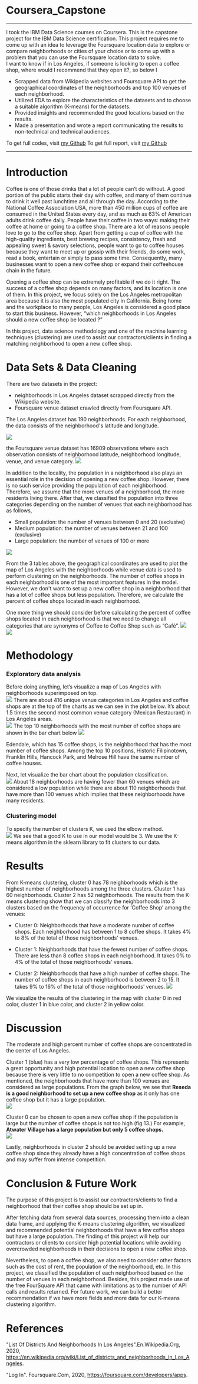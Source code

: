 # Coursera_Capstone
--- 
I took the IBM Data Science courses on Coursera. This is the capstone project for the IBM Data Science certification. This project requires me to come up with an idea to leverage the Foursquare location data to explore or compare neighborhoods or cities of your choice or to come up with a problem that you can use the Foursquare location data to solve.  
I want to know if in Los Angeles, if someone is looking to open a coffee shop, where would I recommend that they open it?, so below I

* Scrapped data from Wikipedia websites and Foursquare API to get the geographical coordinates of the neighborhoods and top 100 venues of each neighborhood.
* Utilized EDA to explore the characteristics of the datasets and to choose a suitable algorithm (K-means) for the datasets.
* Provided insights and recommended the good locations based on the results.
* Made a presentation and wrote a report communicating the results to non-technical and technical audiences.

To get full codes, visit [my Github](https://github.com/4tiennguyen/Coursera_Capstone/blob/main/Final_Capstone_Project%20_SETTING_UP_A_NEW_COFFEE_SHOP_IN_LOS_ANGELES.ipynb)
To get full report, visit [my Github](https://github.com/4tiennguyen/Coursera_Capstone/blob/main/Final_Capstone_Report%20.pdf)

----------------------------------------------------------------------------------------------------
# Introduction
Coffee is one of those drinks that a lot of people can’t do without. A good portion of the public starts their day with coffee, and many of them continue to drink it well past lunchtime and all through the day. According to the National Coffee Association USA, more than 450 million cups of coffee are consumed in the United States every day, and as much as 63% of American adults drink coffee daily. People have their coffee in two ways: making their coffee at home or going to a coffee shop. There are a lot of reasons people love to go to the coffee shop. Apart from getting a cup of coffee with the high-quality ingredients, best brewing recipes, consistency, fresh and appealing sweet & savory selections, people want to go to coffee houses because they want to meet up or gossip with their friends, do some work, read a book, entertain or simply to pass some time. Consequently, many businesses want to open a new coffee shop or expand their coffeehouse chain in the future.    

Opening a coffee shop can be extremely profitable if we do it right. The success of a coffee shop depends on many factors, and its location is one of them. In this project, we focus solely on the Los Angeles metropolitan area because it is also the most populated city in California. Being home and the workplace to many people, Los Angeles is considered a good place to start this business. However, “which neighborhoods in Los Angeles should a new coffee shop be located ?”   

In this project, data science methodology and one of the machine learning techniques (clustering) are used to assist our contractors/clients in finding a matching neighborhood to open a new coffee shop.

# Data Sets & Data Cleaning
There are two datasets in the project:
* neighborhoods in Los Angeles dataset scrapped directly from the Wikipedia website.
* Foursquare venue dataset crawled directly from Foursquare API.

The Los Angeles dataset has 190 neighborhoods. For each neighborhood, the data consists of the neighborhood's latitude and longitude.

![](./images/project2_data1.jpg)

the Foursquare venue dataset has 16909 observations where each observation consists of neighborhood latitude, neighborhood longitude, venue, and venue category.
![](./images/project2_data2.jpg)

In addition to the locality, the population in a neighborhood also plays an essential role in the decision of opening a new coffee shop. However, there is no such service providing the population of each neighborhood. Therefore, we assume that the more venues of a neighborhood, the more residents living there. After that, we classified the population into three categories depending on the number of venues that each neighborhood has as follows,
* Small population: the number of venues between 0 and 20 (exclusive)
* Medium population: the number of venues between 21 and 100 (exclusive)
* Large population: the number of venues of 100 or more

![](./images/project2_data3.jpg)

From the 3 tables above, the geographical coordinates are used to plot the map of Los Angeles with the neighborhoods while venue data is used to perform clustering on the neighborhoods. The number of coffee shops in each neighborhood is one of the most important features in the model. However, we don't want to set up a new coffee shop in a neighborhood that has a lot of coffee shops but less population. Therefore, we calculate the percent of coffee shops located in each neighborhood.

One more thing we should consider before calculating the percent of coffee shops located in each neighborhood is that we need to change all categories that are synonyms of Coffee to Coffee Shop such as “Café”.
![](./images/project2_data4.jpg)
![](./images/project2_data5.jpg)

# Methodology
### Exploratory data analysis
Before doing anything, let’s visualize a map of Los Angeles with neighborhoods superimposed on top.  
![](./images/project2_eda1.jpg)
There are about 416 unique venue categories in Los Angeles and coffee shops are at the top of the charts as we can see in the plot below. It’s about 1.5 times the second most common venue category (Mexican Restaurant) in Los Angeles areas.  
![](./images/project2_eda2.jpg)
The top 10 neighborhoods with the most number of coffee shops are shown in the bar chart below 
![](./images/project2_eda3.jpg)

Edendale, which has 15 coffee shops, is the neighborhood that has the most number of coffee shops. Among the top 10 positions, Historic Filipinotown, Franklin Hills, Hancock Park, and Melrose Hill have the same number of coffee houses. 

Next, let visualize the bar chart about the population classification.  
![](./images/project2_eda4.jpg)
About 18 neighborhoods are having fewer than 60 venues which are considered a low population while there are about 110 neighborhoods that have more than 100 venues which implies that these neighborhoods have many residents.

### Clustering model
To specify the number of clusters K, we used the elbow method.  
![](./images/project2_eda5.jpg)
We see that a good K to use in our model would be 3. We use the K-means algorithm in the sklearn library to fit clusters to our data.

# Results
From K-means clustering, cluster 0 has 78 neighborhoods which is the highest number of neighborhoods among the three clusters. Cluster 1 has 60 neighborhoods. Cluster 2 has 52 neighborhoods. The results from the K-means clustering show that we can classify the neighborhoods into 3 clusters based on the frequency of occurrence for ‘Coffee Shop’ among the venues:
* Cluster 0: Neighborhoods that have a moderate number of coffee shops. Each neighborhood has between 1 to 8 coffee shops. It takes 4% to 8% of the total of those neighborhoods’ venues.

* Cluster 1: Neighborhoods that have the fewest number of coffee shops. There are less than 8 coffee shops in each neighborhood. It takes 0% to 4% of the total of those neighborhoods’ venues.

* Cluster 2: Neighborhoods that have a high number of coffee shops. The number of coffee shops in each neighborhood is between 2 to 15. It takes 9% to 16% of the total of those neighborhoods’ venues.
![](./images/project2_result1.jpg)

We visualize the results of the clustering in the map with cluster 0 in red color, cluster 1 in blue color, and cluster 2 in yellow color.

# Discussion
The moderate and high percent number of coffee shops are concentrated in the center of Los Angeles. 

Cluster 1 (blue) has a very low percentage of coffee shops. This represents a great opportunity and high potential location to open a new coffee shop because there is very little to no competition to open a new coffee shop. As mentioned, the neighborhoods that have more than 100 venues are considered as large populations. From the graph below, we see that **Reseda is a good neighborhood to set up a new coffee shop** as it only has one coffee shop but it has a large population.  
![](./images/project2_result2.jpg)

Cluster 0 can be chosen to open a new coffee shop if the population is large but the number of coffee shops is not too high (fig 13.) For example, **Atwater Village has a large population but only 5 coffee shops.**   
![](./images/project2_result3.jpg)

Lastly, neighborhoods in cluster 2 should be avoided setting up a new coffee shop since they already have a high concentration of coffee shops and may suffer from intense competition.

# Conclusion & Future Work
The purpose of this project is to assist our contractors/clients to find a neighborhood that their coffee shop should be set up in.

After fetching data from several data sources, processing them into a clean data frame, and applying the K-means clustering algorithm, we visualized and recommended potential neighborhoods that have a few coffee shops but have a large population. The finding of this project will help our contractors or clients to consider high potential locations while avoiding overcrowded neighborhoods in their decisions to open a new coffee shop.

Nevertheless, to open a coffee shop, we also need to consider other factors such as the cost of rent, the population of the neighborhood, etc. In this project, we classified the population of each neighborhood based on the number of venues in each neighborhood. Besides, this project made use of the free FourSquare API that came with limitations as to the number of API calls and results returned.  For future work, we can build a better recommendation if we have more fields and more data for our K-means clustering algorithm. 

# References
"List Of Districts And Neighborhoods In Los Angeles".En.Wikipedia.Org, 2020, https://en.wikipedia.org/wiki/List_of_districts_and_neighborhoods_in_Los_Angeles.

"Log In". Foursquare.Com, 2020, https://foursquare.com/developers/apps. 	
